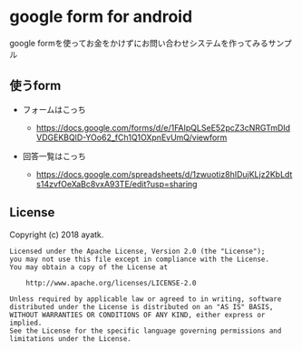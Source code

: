 # google form for android

google formを使ってお金をかけずにお問い合わせシステムを作ってみるサンプル

## 使うform
- フォームはこっち
    - https://docs.google.com/forms/d/e/1FAIpQLSeE52pcZ3cNRGTmDIdVDGEKBQlD-YOo62_fCh1Q1OXpnEvUmQ/viewform

- 回答一覧はこっち
    - https://docs.google.com/spreadsheets/d/1zwuotiz8hIDujKLjz2KbLdts14zvfOeXaBc8vxA93TE/edit?usp=sharing

## License
Copyright (c) 2018 ayatk.

```
Licensed under the Apache License, Version 2.0 (the "License");
you may not use this file except in compliance with the License.
You may obtain a copy of the License at

    http://www.apache.org/licenses/LICENSE-2.0

Unless required by applicable law or agreed to in writing, software
distributed under the License is distributed on an "AS IS" BASIS,
WITHOUT WARRANTIES OR CONDITIONS OF ANY KIND, either express or implied.
See the License for the specific language governing permissions and
limitations under the License.
```

